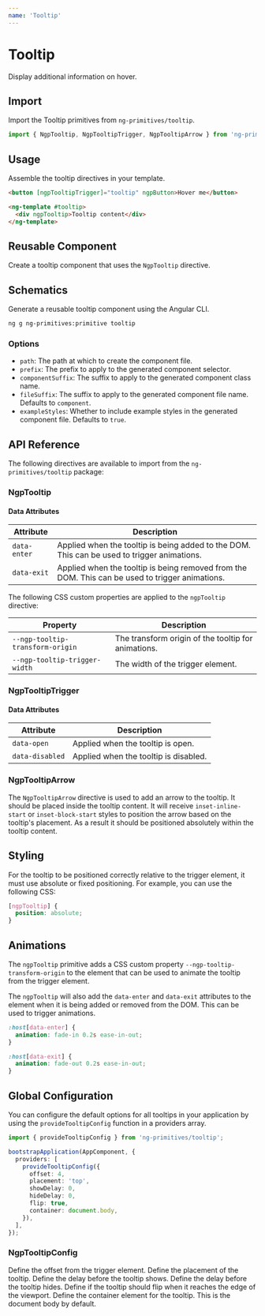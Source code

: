 ```yaml
---
name: 'Tooltip'
---
```


# Tooltip

Display additional information on hover.

<docs-example name="tooltip"></docs-example>

## Import

Import the Tooltip primitives from `ng-primitives/tooltip`.

```ts
import { NgpTooltip, NgpTooltipTrigger, NgpTooltipArrow } from 'ng-primitives/tooltip';
```

## Usage

Assemble the tooltip directives in your template.

```html
<button [ngpTooltipTrigger]="tooltip" ngpButton>Hover me</button>

<ng-template #tooltip>
  <div ngpTooltip>Tooltip content</div>
</ng-template>
```

## Reusable Component

Create a tooltip component that uses the `NgpTooltip` directive.

<docs-snippet name="tooltip"></docs-snippet>

## Schematics

Generate a reusable tooltip component using the Angular CLI.

```bash npm
ng g ng-primitives:primitive tooltip
```

### Options

- `path`: The path at which to create the component file.
- `prefix`: The prefix to apply to the generated component selector.
- `componentSuffix`: The suffix to apply to the generated component class name.
- `fileSuffix`: The suffix to apply to the generated component file name. Defaults to `component`.
- `exampleStyles`: Whether to include example styles in the generated component file. Defaults to `true`.

## API Reference

The following directives are available to import from the `ng-primitives/tooltip` package:

### NgpTooltip

<api-docs name="NgpTooltip"></api-docs>

#### Data Attributes

| Attribute    | Description                                                                                     |
| ------------ | ----------------------------------------------------------------------------------------------- |
| `data-enter` | Applied when the tooltip is being added to the DOM. This can be used to trigger animations.     |
| `data-exit`  | Applied when the tooltip is being removed from the DOM. This can be used to trigger animations. |

The following CSS custom properties are applied to the `ngpTooltip` directive:

| Property                         | Description                                         |
| -------------------------------- | --------------------------------------------------- |
| `--ngp-tooltip-transform-origin` | The transform origin of the tooltip for animations. |
| `--ngp-tooltip-trigger-width`    | The width of the trigger element.                   |

### NgpTooltipTrigger

<api-docs name="NgpTooltipTrigger"></api-docs>

#### Data Attributes

| Attribute       | Description                           |
| --------------- | ------------------------------------- |
| `data-open`     | Applied when the tooltip is open.     |
| `data-disabled` | Applied when the tooltip is disabled. |

### NgpTooltipArrow

The `NgpTooltipArrow` directive is used to add an arrow to the tooltip. It should be placed inside the tooltip content. It will receive `inset-inline-start` or `inset-block-start` styles to position the arrow based on the tooltip's placement. As a result it should be positioned absolutely within the tooltip content.

<api-docs name="NgpTooltipArrow"></api-docs>

## Styling

For the tooltip to be positioned correctly relative to the trigger element, it must use absolute or fixed positioning. For example, you can use the following CSS:

```css
[ngpTooltip] {
  position: absolute;
}
```

## Animations

The `ngpTooltip` primitive adds a CSS custom property `--ngp-tooltip-transform-origin` to the element that can be used to animate the tooltip from the trigger element.

The `ngpTooltip` will also add the `data-enter` and `data-exit` attributes to the element when it is being added or removed from the DOM. This can be used to trigger animations.

```css
:host[data-enter] {
  animation: fade-in 0.2s ease-in-out;
}

:host[data-exit] {
  animation: fade-out 0.2s ease-in-out;
}
```

## Global Configuration

You can configure the default options for all tooltips in your application by using the `provideTooltipConfig` function in a providers array.

```ts
import { provideTooltipConfig } from 'ng-primitives/tooltip';

bootstrapApplication(AppComponent, {
  providers: [
    provideTooltipConfig({
      offset: 4,
      placement: 'top',
      showDelay: 0,
      hideDelay: 0,
      flip: true,
      container: document.body,
    }),
  ],
});
```

### NgpTooltipConfig

<prop-details name="offset" type="number">
  Define the offset from the trigger element.
</prop-details>

<prop-details name="placement" type="'top' | 'right' | 'bottom' | 'left'">
  Define the placement of the tooltip.
</prop-details>

<prop-details name="showDelay" type="number">
  Define the delay before the tooltip shows.
</prop-details>

<prop-details name="hideDelay" type="number">
  Define the delay before the tooltip hides.
</prop-details>

<prop-details name="flip" type="boolean">
  Define if the tooltip should flip when it reaches the edge of the viewport.
</prop-details>

<prop-details name="container" type="HTMLElement">
  Define the container element for the tooltip. This is the document body by default.
</prop-details>
